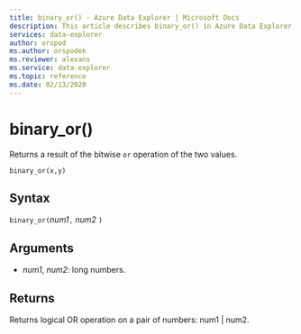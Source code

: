 ```yaml
---
title: binary_or() - Azure Data Explorer | Microsoft Docs
description: This article describes binary_or() in Azure Data Explorer.
services: data-explorer
author: orspod
ms.author: orspodek
ms.reviewer: alexans
ms.service: data-explorer
ms.topic: reference
ms.date: 02/13/2020
---
```

# binary_or()

Returns a result of the bitwise `or` operation of the two values. 

```kusto
binary_or(x,y)
```

## Syntax

`binary_or(`*num1*`,` *num2* `)`

## Arguments

* *num1*, *num2*: long numbers.

## Returns

Returns logical OR operation on a pair of numbers: num1 | num2.